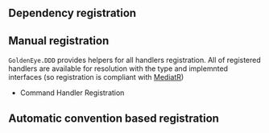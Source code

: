 ﻿## Dependency registration

## Manual registration

`GoldenEye.DDD` provides helpers for all handlers registration. All of registered handlers are available for resolution with the type and implemnted interfaces (so registration is compliant with [MediatR]())

* Command Handler Registration


## Automatic convention based registration

